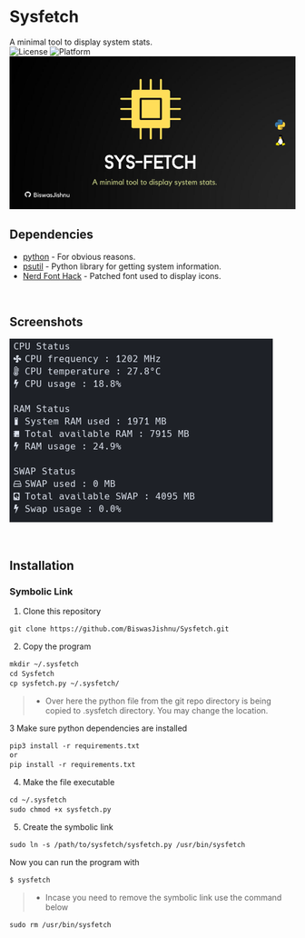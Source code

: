 # Sysfetch
A minimal tool to display system stats.
<br>
![License](https://img.shields.io/github/license/BiswasJishnu/Sysfetch?style=flat-square)
![Platform](https://img.shields.io/static/v1?label=platform&message=Linux&style=flat-square&color=orange)
![Project Banner](./repo/RepoBanner.png)

## Dependencies

* [python](https://www.python.org/) - For obvious reasons.
* [psutil](https://pypi.org/project/psutil/) - Python library for getting system information.
* [Nerd Font Hack](https://github.com/ryanoasis/nerd-fonts/tree/master/patched-fonts/Hack) - Patched font used to display icons.
 
<br>

## Screenshots

![Project Screenshot](./repo/screenshot1.png)

<br> 

## Installation 

### Symbolic Link

1. Clone this repository

``` html
git clone https://github.com/BiswasJishnu/Sysfetch.git

```

2. Copy the program

``` html
mkdir ~/.sysfetch
cd Sysfetch
cp sysfetch.py ~/.sysfetch/

```

> * Over here the python file from the git repo directory is being copied to .sysfetch directory. You may change the location.

3 Make sure python dependencies are installed

``` html
pip3 install -r requirements.txt
or 
pip install -r requirements.txt

```
4. Make the file executable

``` html
cd ~/.sysfetch
sudo chmod +x sysfetch.py

```

5. Create the symbolic link

```html
sudo ln -s /path/to/sysfetch/sysfetch.py /usr/bin/sysfetch

```

Now you can run the program with 

```html
$ sysfetch
```

> * Incase you need to remove the symbolic link use the command below

```html
sudo rm /usr/bin/sysfetch
```

